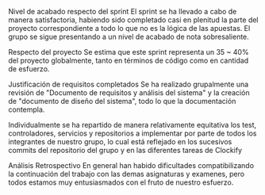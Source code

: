 Nivel de acabado respecto del sprint
El sprint se ha llevado a cabo de manera satisfactoria, habiendo sido completado casi en plenitud la parte del proyecto correspondiente a todo lo que no es la lógica de las apuestas. El grupo se sigue presentando a un nivel de acabado de nota sobresaliente.

Respecto del proyecto
Se estima que este sprint representa un 35 ~ 40% del proyecto globalmente, tanto en términos de código como en cantidad de esfuerzo.

Justificación de requisitos completados
Se ha realizado grupalmente una revisión de "Documento de requisitos y análisis del sistema" y la creación de "documento de diseño del sistema", todo lo que la documentación contempla.

Individualmente se ha repartido de manera relativamente equitativa los test, controladores, servicios y repositorios a implementar por parte de todos los integrantes de nuestro grupo, lo cual está reflejado en los sucesivos commits del repositorio del grupo y en las diferentes tareas de Clockify


Análisis Retrospectivo
En general han habido dificultades compatibilizando la continuación del trabajo con las demas asignaturas y examenes, pero todos estamos muy entusiasmados con el fruto de nuestro esfuerzo.
